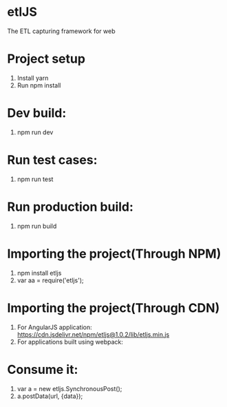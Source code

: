 # etlJS
The ETL capturing framework for web

# Project setup
1. Install yarn
2. Run npm install

# Dev build:
1. npm run dev

# Run test cases: 
1. npm run test

# Run production build:
1. npm run build

# Importing the project(Through NPM)
1. npm install etljs
2. var aa = require('etljs');

# Importing the project(Through CDN)
1. For AngularJS application: https://cdn.jsdelivr.net/npm/etljs@1.0.2/lib/etljs.min.js
2. For applications built using webpack: 

# Consume it:
1. var a = new etljs.SynchronousPost();
2. a.postData(url, {data});
